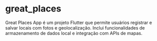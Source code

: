 # great_places

Great Places App é um projeto Flutter que permite usuários registrar e salvar locais com fotos e geolocalização. Inclui funcionalidades de armazenamento de dados local e integração com APIs de mapas.

